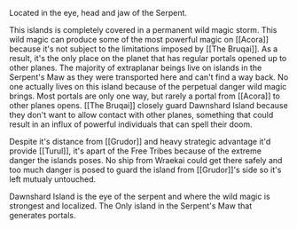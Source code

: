 Located in the eye, head and jaw of the Serpent.

This islands is completely covered in a permanent wild magic storm. This wild magic can produce some of the most powerful magic on [[Acora]] because it's not subject to the limitations imposed by [[The Bruqai]]. As a result, it's the only place on the planet that has regular portals opened up to other planes. The majority of extraplanar beings live on islands in the Serpent's Maw as they were transported here and can't find a way back. No one actually lives on this island because of the perpetual danger wild magic brings. Most portals are only one way, but rarely a portal from [[Acora]] to other planes opens. [[The Bruqai]] closely guard Dawnshard Island because they don't want to allow contact with other planes, something that could result in an influx of powerful individuals that can spell their doom.

Despite it's distance from [[Grudor]] and heavy strategic advantage it'd provide [[Turul]], it's apart of the Free Tribes because of the extreme danger the islands poses. No ship from Wraekai could get there safely and too much danger is posed to guard the island from [[Grudor]]'s side so it's left mutualy untouched.

Dawnshard Island is the eye of the serpent and where the wild magic is strongest and localized. The Only island in the Serpent's Maw that generates portals.